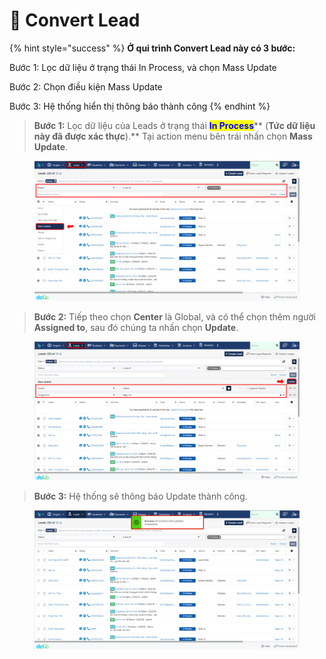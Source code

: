 # 💫 Convert Lead

{% hint style="success" %}
**Ở qui trình Convert Lead này có 3 bước:**

Bước 1: Lọc dữ liệu ở trạng thái In Process, và chọn Mass Update

Bước 2: Chọn điều kiện Mass Update

Bước 3: Hệ thống hiển thị thông báo thành công
{% endhint %}

> **Bước 1:** Lọc dữ liệu của Leads ở trạng thái <mark style="color:blue;">**In Process**</mark>** (**Tức dữ liệu này đã được xác thực**).** Tại action menu bên trái nhấn chọn **Mass Update**.

<figure><img src="../../../.gitbook/assets/image.png" alt=""><figcaption></figcaption></figure>

> **Bước 2:** Tiếp theo chọn **Center** là Global, và có thể chọn thêm người **Assigned to**, sau đó chúng ta nhấn chọn **Update**.

<figure><img src="../../../.gitbook/assets/image (25).png" alt=""><figcaption></figcaption></figure>

> **Bước 3:** Hệ thống sẽ thông báo Update thành công.

<figure><img src="../../../.gitbook/assets/image (23).png" alt=""><figcaption></figcaption></figure>
